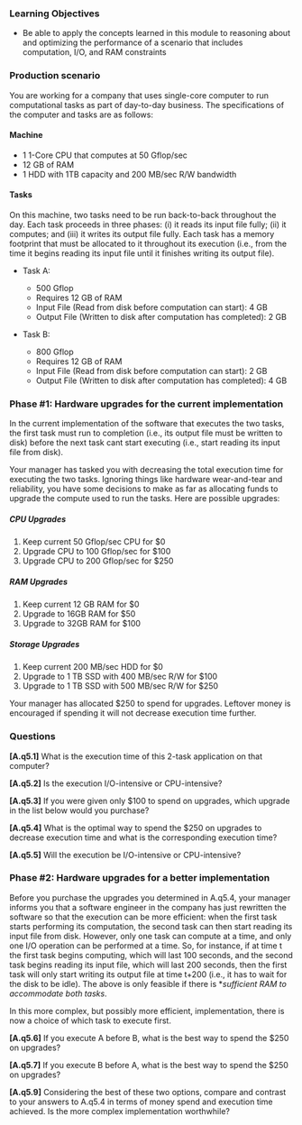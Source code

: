 ###  Learning Objectives

  - Be able to apply the concepts learned in this module to reasoning about and
  optimizing the performance of a scenario that includes computation, I/O, and
  RAM constraints

### Production scenario

You are working for a company that uses single-core computer to run
computational tasks as part of day-to-day business. The
specifications of the computer and tasks  are as follows:

#### Machine

  - 1 1-Core CPU that computes at 50 Gflop/sec
  - 12 GB of RAM
  - 1 HDD with 1TB capacity and 200 MB/sec R/W bandwidth

#### Tasks

On this machine, two tasks need to be run back-to-back throughout the day. Each task proceeds in three phases: (i) it reads its input file  fully; (ii) it computes; and (iii) it writes its output file fully. Each task has a
memory footprint that must be allocated to it throughout its execution (i.e., from the time it begins reading its input file until it finishes writing its output file). 

  - Task A:
    - 500 Gflop
    - Requires 12 GB of RAM
    - Input File (Read from disk before computation can start): 4 GB
    - Output File (Written to disk after computation has completed): 2 GB

  - Task B:
    - 800 Gflop
    - Requires 12 GB of RAM
    - Input File (Read from disk before computation can start): 2 GB
    - Output File (Written to disk after computation has completed): 4 GB

### Phase #1: Hardware upgrades for the current implementation

In the current implementation of the software that executes the two tasks,
the first task must run to completion (i.e., its output file must be written to disk) before the next task cant start executing (i.e., start reading its input file from disk). 

Your manager has tasked you with decreasing the total execution time for
executing the two tasks. Ignoring things like hardware wear-and-tear and reliability, you have some decisions to make as far as allocating funds to upgrade the compute used to run the tasks. Here are possible upgrades:

##### CPU Upgrades
  1. Keep current 50 Gflop/sec CPU for $0
  2. Upgrade CPU to 100 Gflop/sec for $100
  3. Upgrade CPU to 200 Gflop/sec for $250

##### RAM Upgrades
  1. Keep current 12 GB RAM for $0
  2. Upgrade to 16GB RAM for $50
  3. Upgrade to 32GB RAM for $100

##### Storage Upgrades
  1. Keep current 200 MB/sec HDD for $0
  2. Upgrade to 1 TB SSD with 400 MB/sec R/W for $100  
  3. Upgrade to 1 TB SSD with 500 MB/sec R/W for $250

Your manager has allocated $250 to spend for upgrades. Leftover
money is encouraged if spending it will not decrease execution time
further.

### Questions

**[A.q5.1]** What is the execution time of this 2-task application on that computer?

**[A.q5.2]** Is the execution I/O-intensive or CPU-intensive?
  
**[A.q5.3]** If you were given only $100 to spend on upgrades, which upgrade in the list below would you purchase?

**[A.q5.4]** What is the optimal way to spend the $250 on upgrades to decrease execution time and what is the corresponding execution time?

**[A.q5.5]** Will the execution be I/O-intensive or CPU-intensive?
     
     
     
### Phase #2: Hardware upgrades for a better implementation

Before you purchase the upgrades you determined in A.q5.4, your manager informs you that a software engineer in the company has just rewritten the software so that the execution can be more efficient: when the first task starts performing its computation, the second task can then start reading its input file from disk. However, only one task can compute at a time, and only one I/O operation can be performed  at a time.  So, for instance, if at time t the first task begins computing, which will last 100 seconds, and the second task begins reading its input file, which will last 200 seconds, then  the first task will only start writing its output file at time t+200 (i.e., it has to wait for the disk to be idle). 
The above is only feasible if there is **sufficient RAM to accommodate both tasks*. 

In this more complex, but possibly more efficient, implementation, there is now a choice of which task to execute first. 

**[A.q5.6]** If you execute A before B, what is the best way to spend the $250 on upgrades?

**[A.q5.7]** If you execute B before A, what is the best way to spend the $250 on upgrades?

**[A.q5.9]** Considering the best of these two options, compare and contrast to your answers to A.q5.4 in terms of money spend and execution time achieved. Is the more complex implementation worthwhile?





